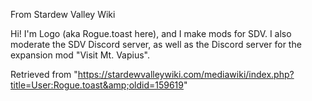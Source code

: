 From Stardew Valley Wiki

Hi! I'm Logo (aka Rogue.toast here), and I make mods for SDV. I also moderate the SDV Discord server, as well as the Discord server for the expansion mod "Visit Mt. Vapius".

Retrieved from "https://stardewvalleywiki.com/mediawiki/index.php?title=User:Rogue.toast&amp;oldid=159619"